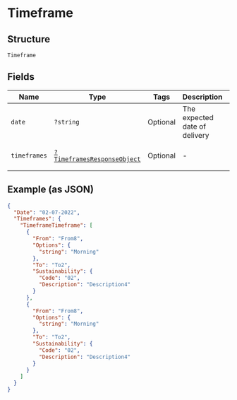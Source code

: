 
# Timeframe

## Structure

`Timeframe`

## Fields

| Name | Type | Tags | Description | Getter | Setter |
|  --- | --- | --- | --- | --- | --- |
| `date` | `?string` | Optional | The expected date of delivery | getDate(): ?string | setDate(?string date): void |
| `timeframes` | [`?TimeframesResponseObject`](../../doc/models/timeframes-response-object.md) | Optional | - | getTimeframes(): ?TimeframesResponseObject | setTimeframes(?TimeframesResponseObject timeframes): void |

## Example (as JSON)

```json
{
  "Date": "02-07-2022",
  "Timeframes": {
    "TimeframeTimeframe": [
      {
        "From": "From8",
        "Options": {
          "string": "Morning"
        },
        "To": "To2",
        "Sustainability": {
          "Code": "02",
          "Description": "Description4"
        }
      },
      {
        "From": "From8",
        "Options": {
          "string": "Morning"
        },
        "To": "To2",
        "Sustainability": {
          "Code": "02",
          "Description": "Description4"
        }
      }
    ]
  }
}
```

